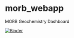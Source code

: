 # morb_webapp
MORB Geochemistry Dashboard

[![Binder](https://mybinder.org/badge_logo.svg)](https://mybinder.org/v2/gh/maxrudolph/morb_webapp/HEAD?filepath=Untitled.ipynb)

